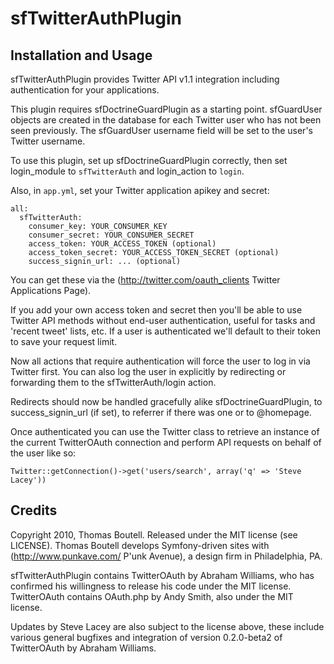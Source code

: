 # sfTwitterAuthPlugin #

## Installation and Usage ##

sfTwitterAuthPlugin provides Twitter API v1.1 integration including authentication for your applications.

This plugin requires sfDoctrineGuardPlugin as a starting point. sfGuardUser objects are created in the database for each Twitter user who has not been seen previously. The sfGuardUser username field will be set to the user's Twitter username.

To use this plugin, set up sfDoctrineGuardPlugin correctly, then set login_module to `sfTwitterAuth` and login_action to `login`.

Also, in `app.yml`, set your Twitter application apikey and secret:

    all:
      sfTwitterAuth:
        consumer_key: YOUR_CONSUMER_KEY
        consumer_secret: YOUR_CONSUMER_SECRET
        access_token: YOUR_ACCESS_TOKEN (optional)
        access_token_secret: YOUR_ACCESS_TOKEN_SECRET (optional)
        success_signin_url: ... (optional)

You can get these via the (http://twitter.com/oauth_clients Twitter Applications Page).

If you add your own access token and secret then you'll be able to use Twitter API methods without end-user authentication, useful for tasks and 'recent tweet' lists, etc. If a user is authenticated we'll default to their token to save your request limit.

Now all actions that require authentication will force the user to log in via Twitter first. You can also log the user in explicitly by redirecting or forwarding them to the sfTwitterAuth/login action. 

Redirects should now be handled gracefully alike sfDoctrineGuardPlugin, to success_signin_url (if set), to referrer if there was one or to @homepage.

Once authenticated you can use the Twitter class to retrieve an instance of the current TwitterOAuth connection and perform API requests on behalf of the user like so:

    Twitter::getConnection()->get('users/search', array('q' => 'Steve Lacey'))

## Credits ##

Copyright 2010, Thomas Boutell. Released under the MIT license (see LICENSE). Thomas Boutell develops Symfony-driven sites with (http://www.punkave.com/ P'unk Avenue), a design firm in Philadelphia, PA.

sfTwitterAuthPlugin contains TwitterOAuth by Abraham Williams, who has confirmed his willingness to release his code under the MIT license. TwitterOAuth contains OAuth.php by Andy Smith, also under the MIT license.

Updates by Steve Lacey are also subject to the license above, these include various general bugfixes and integration of version 0.2.0-beta2 of TwitterOAuth by Abraham Williams.
